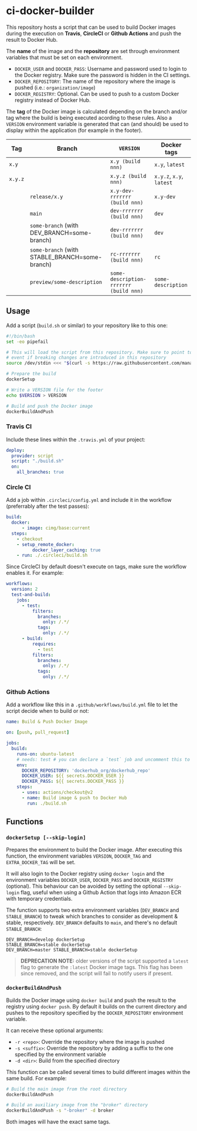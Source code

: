 # ci-docker-builder

This repository hosts a script that can be used to build Docker images during the execution on **Travis**, **CircleCI**
or **Github Actions** and push the result to Docker Hub.

The **name** of the image and the **repository** are set through environment variables that must be set on each environment.

  * `DOCKER_USER` and `DOCKER_PASS`: Username and password used to login to the Docker registry. Make sure the password is
     hidden in the CI settings.
  * `DOCKER_REPOSITORY`: The name of the repository where the image is pushed (i.e.: `organization/image`)
  * `DOCKER_REGISTRY`: Optional. Can be used to push to a custom Docker registry instead of Docker Hub.

The **tag** of the Docker image is calculated depending on the branch and/or tag where the build is being executed acording
to these rules. Also a `VERSION` environment variable is generated that can (and should) be used to display within the
application (for example in the footer).

| Tag     | Branch                                         | `VERSION`                              | Docker tags              |
|---------|------------------------------------------------|----------------------------------------|--------------------------|
| `x.y`   |                                                | `x.y (build nnn)`                      | `x.y`, `latest`          |
| `x.y.z` |                                                | `x.y.z (build nnn)`                    | `x.y.z`, `x.y`, `latest` |
|         | `release/x.y`                                  | `x.y-dev-rrrrrrr (build nnn)`          | `x.y-dev`                |
|         | `main`                                         | `dev-rrrrrrr (build nnn)`              | `dev`                    |
|         | `some-branch` (with DEV_BRANCH=some-branch)    | `dev-rrrrrrr (build nnn)`              | `dev`                    |
|         | `some-branch` (with STABLE_BRANCH=some-branch) | `rc-rrrrrrr (build nnn)`               | `rc`                     |
|         | `preview/some-description`                     | `some-description-rrrrrrr (build nnn)` | `some-description`       |

## Usage

Add a script (`build.sh` or similar) to your repository like to this one:

```bash
#!/bin/bash
set -eo pipefail

# This will load the script from this repository. Make sure to point to a specific commit so the build continues to work
# event if breaking changes are introduced in this repository
source /dev/stdin <<< "$(curl -s https://raw.githubusercontent.com/manastech/ci-docker-builder/ef8bdcdf2eae3944de7235b847cb449789aecab7/build.sh)"

# Prepare the build
dockerSetup

# Write a VERSION file for the footer
echo $VERSION > VERSION

# Build and push the Docker image
dockerBuildAndPush
```

### Travis CI
Include these lines within the `.travis.yml` of your project:

```yaml
deploy:
  provider: script
  script: "./build.sh"
  on:
    all_branches: true
```

### Circle CI
Add a job within `.circleci/config.yml` and include it in the workflow (preferrably after the test passes):

```yaml
build:
  docker:
      - image: cimg/base:current
  steps:
    - checkout
    - setup_remote_docker:
          docker_layer_caching: true
    - run: ./.circleci/build.sh
```

Since CircleCI by default doesn't execute on tags, make sure the workflow enables it. For example:

```yaml
workflows:
  version: 2
  test-and-build:
    jobs:
      - test:
          filters:
            branches:
              only: /.*/
            tags:
              only: /.*/
      - build:
          requires:
            - test
          filters:
            branches:
              only: /.*/
            tags:
              only: /.*/
```

### Github Actions

Add a workflow like this in a `.github/workflows/build.yml` file to let the script decide when to build or not:

```yaml
name: Build & Push Docker Image

on: [push, pull_request]

jobs:
  build:
    runs-on: ubuntu-latest
    # needs: test # you can declare a `test` job and uncomment this to test the app before building
    env:
      DOCKER_REPOSITORY: 'dockerhub_org/dockerhub_repo'
      DOCKER_USER: ${{ secrets.DOCKER_USER }}
      DOCKER_PASS: ${{ secrets.DOCKER_PASS }}
    steps:
      - uses: actions/checkout@v2
      - name: Build image & push to Docker Hub
        run: ./build.sh
```

## Functions

### `dockerSetup [--skip-login]`

Prepares the environment to build the Docker image. After executing this function, the environment
variables `VERSION`, `DOCKER_TAG` and `EXTRA_DOCKER_TAG` will be set.

It will also login to the Docker registry using `docker login` and the environment variables
`DOCKER_USER`, `DOCKER_PASS` and `DOCKER_REGISTRY` (optional). This behaviour can be avoided
by setting the optional `--skip-login` flag, useful when using a Github Action that logs into
Amazon ECR with temporary credentials.

The function supports two extra environment variables (`DEV_BRANCH` and `STABLE_BRANCH`) to tweak which
branches to consider as development & stable, respectively. `DEV_BRANCH` defaults to `main`, and there's no
default `STABLE_BRANCH`:

```
DEV_BRANCH=develop dockerSetup
STABLE_BRANCH=stable dockerSetup
DEV_BRANCH=master STABLE_BRANCH=stable dockerSetup
```

> **DEPRECATION NOTE:** older versions of the script supported a `latest` flag to generate the `:latest` Docker image tags.
> This flag has been since removed, and the script will fail to notify users if present.

### `dockerBuildAndPush`

Builds the Docker image using `docker build` and push the result to the registry using `docker push`.
By default it builds on the current directory and pushes to the repository specified by the
`DOCKER_REPOSITORY` environment variable.

It can receive these optional arguments:

  * `-r <repo>`: Override the repository where the image is pushed
  * `-s <suffix>`: Override the repository by adding a suffix to the one specified by the environment variable
  * `-d <dir>`: Build from the specified directory

This function can be called several times to build different images within the same build. For example:

```bash
# Build the main image from the root directory
dockerBuildAndPush

# Build an auxiliary image from the "broker" directory
dockerBuildAndPush -s "-broker" -d broker
```

Both images will have the exact same tags.
